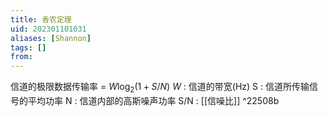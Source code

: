 ```yaml
---
title: 香农定理
uid: 202301101031
aliases: [Shannon]
tags: []
from: 
---
```

信道的极限数据传输率 = $W\log_2{(1+S/N)}$
$W$ : 信道的带宽(Hz) 
S : 信道所传输信号的平均功率
N : 信道内部的高斯噪声功率
S/N : [[信噪比]] ^22508b